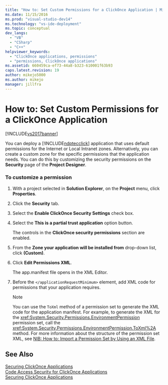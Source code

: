 ```yaml
---
title: "How to: Set Custom Permissions for a ClickOnce Application | Microsoft Docs"
ms.date: 11/15/2016
ms.prod: "visual-studio-dev14"
ms.technology: "vs-ide-deployment"
ms.topic: conceptual
dev_langs: 
  - "VB"
  - "CSharp"
  - "C++"
helpviewer_keywords: 
  - "ClickOnce applications, permissions"
  - "permissions, ClickOnce applications"
ms.assetid: 660459ca-ef73-44a8-b323-610001f63b93
caps.latest.revision: 19
author: mikejo5000
ms.author: mikejo
manager: jillfra
---
```

# How to: Set Custom Permissions for a ClickOnce Application
[!INCLUDE[vs2017banner](../includes/vs2017banner.md)]

You can deploy a [!INCLUDE[ndptecclick](../includes/ndptecclick-md.md)] application that uses default permissions for the Internet or Local Intranet zones. Alternatively, you can create a custom zone for the specific permissions that the application needs. You can do this by customizing the security permissions on the **Security** page of the **Project Designer**.  
  
### To customize a permission  
  
1.  With a project selected in **Solution Explorer**, on the **Project** menu, click **Properties**.  
  
2.  Click the **Security** tab.  
  
3.  Select the **Enable ClickOnce Security Settings** check box.  
  
4.  Select the **This is a partial trust application** option button.  
  
     The controls in the **ClickOnce security permissions** section are enabled.  
  
5.  From the **Zone your application will be installed from** drop-down list, click **(Custom)**.  
  
6.  Click **Edit Permissions XML**.  
  
     The app.manifest file opens in the XML Editor.  
  
7.  Before the `</applicationRequestMinimum>` element, add XML code for permissions that your application requires.  
  
    > [!NOTE]
    >  You can use the `ToXml` method of a permission set to generate the XML code for the application manifest. For example, to generate the XML for the <xref:System.Security.Permissions.EnvironmentPermission> permission set, call the <xref:System.Security.Permissions.EnvironmentPermission.ToXml%2A> method. For more information about the structure of the permission set XML, see [NIB: How to: Import a Permission Set by Using an XML File](http://msdn.microsoft.com/dea16b54-c108-408a-ac36-cdc05f746236).  
  
## See Also  
 [Securing ClickOnce Applications](../deployment/securing-clickonce-applications.md)   
 [Code Access Security for ClickOnce Applications](../deployment/code-access-security-for-clickonce-applications.md)   
 [Securing ClickOnce Applications](../deployment/securing-clickonce-applications.md)
